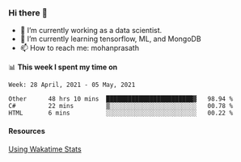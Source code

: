 ### Hi there 👋

- 🔭 I’m currently working as a data scientist.
- 🌱 I’m currently learning tensorflow, ML, and MongoDB
- 📫 How to reach me: mohanprasath

📊 **This week I spent my time on**
<!--START_SECTION:waka-->
```text
Week: 28 April, 2021 - 05 May, 2021

Other      48 hrs 10 mins  ████████████████████████▓   98.94 % 
C#         22 mins         ▒░░░░░░░░░░░░░░░░░░░░░░░░   00.78 % 
HTML       6 mins          ░░░░░░░░░░░░░░░░░░░░░░░░░   00.22 % 
```
<!--END_SECTION:waka-->

#### Resources
[Using Wakatime Stats](https://github.com/marketplace/actions/waka-readme)
